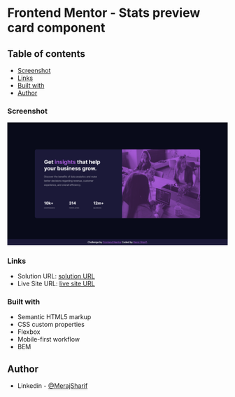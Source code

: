 # Frontend Mentor - Stats preview card component

## Table of contents

- [Screenshot](#screenshot)
- [Links](#links)
- [Built with](#built-with)
- [Author](#author)

### Screenshot

![](./images/screenshot.png)

### Links

- Solution URL: [solution URL]()
- Live Site URL: [live site URL]()

### Built with

- Semantic HTML5 markup
- CSS custom properties
- Flexbox
- Mobile-first workflow
- BEM

## Author

- Linkedin - [@MerajSharif](https://www.linkedin.com/in/meraj-sharif-0413a6264/)
